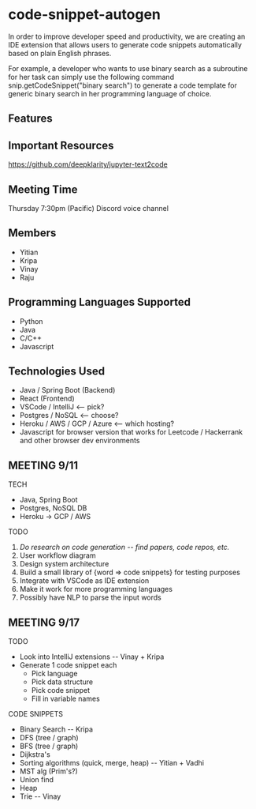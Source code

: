 # code-snippet-autogen

In order to improve developer speed and productivity, we are creating an IDE extension that allows users to generate code snippets automatically based on plain English phrases.

For example, a developer who wants to use binary search as a subroutine for her task can simply use the following command snip.getCodeSnippet("binary search") to generate a code template for generic binary search in her programming language of choice.

## Features

## Important Resources
https://github.com/deepklarity/jupyter-text2code

## Meeting Time
Thursday 7:30pm (Pacific)
Discord voice channel

## Members
* Yitian
* Kripa
* Vinay
* Raju

## Programming Languages Supported
* Python
* Java
* C/C++
* Javascript

## Technologies Used
* Java / Spring Boot (Backend)
* React (Frontend)
* VSCode / IntelliJ <-- pick?
* Postgres / NoSQL <-- choose?
* Heroku / AWS / GCP / Azure <-- which hosting?
* Javascript for browser version that works for Leetcode / Hackerrank and other browser dev environments

## MEETING 9/11

TECH
* Java, Spring Boot
* Postgres, NoSQL DB
* Heroku -> GCP / AWS

TODO
1. *Do research on code generation -- find papers, code repos, etc.*
2. User workflow diagram
3. Design system architecture
4. Build a small library of {word => code snippets} for testing purposes
5. Integrate with VSCode as IDE extension 
6. Make it work for more programming languages
7. Possibly have NLP to parse the input words

## MEETING 9/17
TODO
* Look into IntelliJ extensions -- Vinay + Kripa
* Generate 1 code snippet each
  * Pick language
  * Pick data structure
  * Pick code snippet
  * Fill in variable names
  
CODE SNIPPETS
* Binary Search -- Kripa
* DFS (tree / graph)
* BFS (tree / graph)
* Dijkstra's 
* Sorting algorithms (quick, merge, heap) -- Yitian + Vadhi
* MST alg (Prim's?)
* Union find
* Heap
* Trie -- Vinay
  
 

